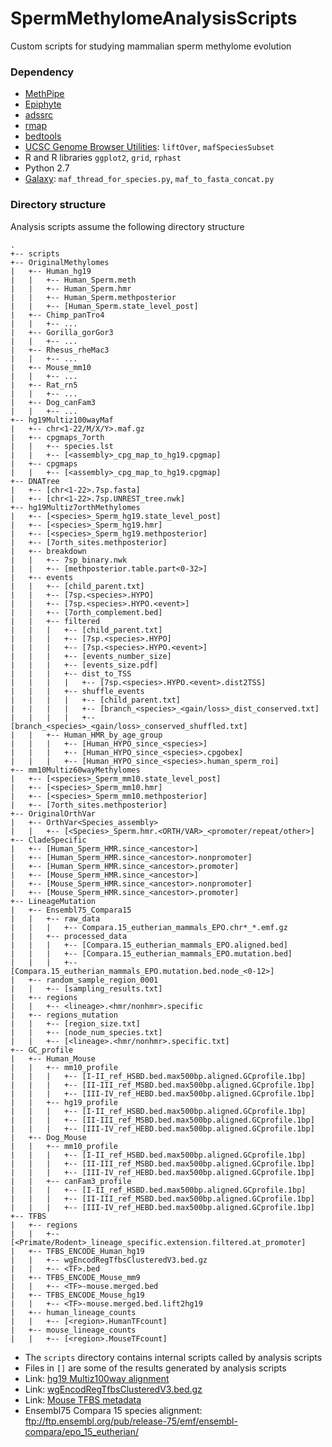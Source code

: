 # SpermMethylomeAnalysisScripts
Custom scripts for studying mammalian sperm methylome evolution

### Dependency ###
- [MethPipe](https://github.com/smithlabcode/methpipe)
- [Epiphyte](https://github.com/smithlabcode/epiphyte)
- [adssrc](https://github.com/andrewdavidsmith/adssrc) 
- [rmap](https://github.com/smithlabcode/rmap)
- [bedtools](https://github.com/arq5x/bedtools2/)
- [UCSC Genome Browser Utilities](http://hgdownload.soe.ucsc.edu/admin/exe/): `liftOver`, `mafSpeciesSubset`
- R and R libraries `ggplot2`, `grid`, `rphast`
- Python 2.7
- [Galaxy](https://github.com/galaxyproject/galaxy/): `maf_thread_for_species.py`, `maf_to_fasta_concat.py`


### Directory structure ###
Analysis scripts assume the following directory structure

```
.
+-- scripts
+-- OriginalMethylomes
|   +-- Human_hg19
|   |   +-- Human_Sperm.meth
|   |   +-- Human_Sperm.hmr
|   |   +-- Human_Sperm.methposterior
|   |   +-- [Human_Sperm.state_level_post]
|   +-- Chimp_panTro4
|   |   +-- ...
|   +-- Gorilla_gorGor3
|   |   +-- ...
|   +-- Rhesus_rheMac3
|   |   +-- ...
|   +-- Mouse_mm10
|   |   +-- ...
|   +-- Rat_rn5
|   |   +-- ...
|   +-- Dog_canFam3
|   |   +-- ...
+-- hg19Multiz100wayMaf
|   +-- chr<1-22/M/X/Y>.maf.gz
|   +-- cpgmaps_7orth
|   |   +-- species.lst
|   |   +-- [<assembly>_cpg_map_to_hg19.cpgmap]
|   +-- cpgmaps
|   |   +-- [<assembly>_cpg_map_to_hg19.cpgmap]
+-- DNATree
|   +-- [chr<1-22>.7sp.fasta]
|   +-- [chr<1-22>.7sp.UNREST_tree.nwk]
+-- hg19Multiz7orthMethylomes
|   +-- [<species>_Sperm_hg19.state_level_post]
|   +-- [<species>_Sperm_hg19.hmr]
|   +-- [<species>_Sperm_hg19.methposterior]
|   +-- [7orth_sites.methposterior]
|   +-- breakdown
|   |   +-- 7sp_binary.nwk
|   |   +-- [methposterior.table.part<0-32>]
|   +-- events
|   |   +-- [child_parent.txt]
|   |   +-- [7sp.<species>.HYPO]
|   |   +-- [7sp.<species>.HYPO.<event>]
|   |   +-- [7orth_complement.bed]
|   |   +-- filtered
|   |   |   +-- [child_parent.txt]
|   |   |   +-- [7sp.<species>.HYPO]
|   |   |   +-- [7sp.<species>.HYPO.<event>]
|   |   |   +-- [events_number_size]
|   |   |   +-- [events_size.pdf]
|   |   |   +-- dist_to_TSS
|   |   |   |   +-- [7sp.<species>.HYPO.<event>.dist2TSS]
|   |   |   +-- shuffle_events
|   |   |   |   +-- [child_parent.txt]
|   |   |   |   +-- [branch_<species>_<gain/loss>_dist_conserved.txt]
|   |   |   |   +-- [branch_<species>_<gain/loss>_conserved_shuffled.txt]
|   |   +-- Human_HMR_by_age_group
|   |   |   +-- [Human_HYPO_since_<species>]
|   |   |   +-- [Human_HYPO_since_<species>.cpgobex]
|   |   |   +-- [Human_HYPO_since_<species>.human_sperm_roi]
+-- mm10Multiz60wayMethylomes
|   +-- [<species>_Sperm_mm10.state_level_post]
|   +-- [<species>_Sperm_mm10.hmr]
|   +-- [<species>_Sperm_mm10.methposterior]
|   +-- [7orth_sites.methposterior]
+-- OriginalOrthVar
|   +-- OrthVar<Species_assembly>
|   |   +-- [<Species>_Sperm.hmr.<ORTH/VAR>_<promoter/repeat/other>]
+-- CladeSpecific
|   +-- [Human_Sperm_HMR.since_<ancestor>]
|   +-- [Human_Sperm_HMR.since_<ancestor>.nonpromoter]
|   +-- [Human_Sperm_HMR.since_<ancestor>.promoter]
|   +-- [Mouse_Sperm_HMR.since_<ancestor>]
|   +-- [Mouse_Sperm_HMR.since_<ancestor>.nonpromoter]
|   +-- [Mouse_Sperm_HMR.since_<ancestor>.promoter]
+-- LineageMutation
|   +-- Ensembl75_Compara15
|   |   +-- raw_data
|   |   |   +-- Compara.15_eutherian_mammals_EPO.chr*_*.emf.gz
|   |   +-- processed_data
|   |   |   +-- [Compara.15_eutherian_mammals_EPO.aligned.bed]
|   |   |   +-- [Compara.15_eutherian_mammals_EPO.mutation.bed]
|   |   |   +-- [Compara.15_eutherian_mammals_EPO.mutation.bed.node_<0-12>]
|   +-- random_sample_region_0001
|   |   +-- [sampling_results.txt]
|   +-- regions
|   |   +-- <lineage>.<hmr/nonhmr>.specific
|   +-- regions_mutation
|   |   +-- [region_size.txt]
|   |   +-- [node_num_species.txt]
|   |   +-- [<lineage>.<hmr/nonhmr>.specific.txt]
+-- GC_profile
|   +-- Human_Mouse
|   |   +-- mm10_profile
|   |   |   +-- [I-II_ref_HSBD.bed.max500bp.aligned.GCprofile.1bp]
|   |   |   +-- [II-III_ref_MSBD.bed.max500bp.aligned.GCprofile.1bp]
|   |   |   +-- [III-IV_ref_HEBD.bed.max500bp.aligned.GCprofile.1bp]
|   |   +-- hg19_profile
|   |   |   +-- [I-II_ref_HSBD.bed.max500bp.aligned.GCprofile.1bp]
|   |   |   +-- [II-III_ref_MSBD.bed.max500bp.aligned.GCprofile.1bp]
|   |   |   +-- [III-IV_ref_HEBD.bed.max500bp.aligned.GCprofile.1bp]
|   +-- Dog_Mouse
|   |   +-- mm10_profile
|   |   |   +-- [I-II_ref_HSBD.bed.max500bp.aligned.GCprofile.1bp]
|   |   |   +-- [II-III_ref_MSBD.bed.max500bp.aligned.GCprofile.1bp]
|   |   |   +-- [III-IV_ref_HEBD.bed.max500bp.aligned.GCprofile.1bp]
|   |   +-- canFam3_profile
|   |   |   +-- [I-II_ref_HSBD.bed.max500bp.aligned.GCprofile.1bp]
|   |   |   +-- [II-III_ref_MSBD.bed.max500bp.aligned.GCprofile.1bp]
|   |   |   +-- [III-IV_ref_HEBD.bed.max500bp.aligned.GCprofile.1bp]
+-- TFBS
|   +-- regions
|   |   +--[<Primate/Rodent>_lineage_specific.extension.filtered.at_promoter]
|   +-- TFBS_ENCODE_Human_hg19
|   |   +-- wgEncodRegTfbsClusteredV3.bed.gz
|   |   +-- <TF>.bed
|   +-- TFBS_ENCODE_Mouse_mm9
|   |   +-- <TF>-mouse.merged.bed
|   +-- TFBS_ENCODE_Mouse_hg19
|   |   +-- <TF>-mouse.merged.bed.lift2hg19
|   +-- human_lineage_counts
|   |   +-- [<region>.HumanTFcount]
|   +-- mouse_lineage_counts
|   |   +-- [<region>.MouseTFcount]

```
- The `scripts` directory contains internal scripts called by analysis scripts
- Files in ``[]`` are some of the results generated by analysis scripts
- Link: [hg19 Multiz100way alignment](http://hgdownload.soe.ucsc.edu/goldenPath/hg19/multiz100way/maf/)
- Link: [wgEncodRegTfbsClusteredV3.bed.gz](http://hgdownload.cse.ucsc.edu/goldenPath/hg19/encodeDCC/wgEncodeRegTfbsClustered/wgEncodeRegTfbsClusteredV3.bed.gz)
- Link: [Mouse TFBS metadata](https://www.encodeproject.org/metadata/type=experiment&replicates.library.biosample.donor.organism.scientific_name=Mus%20musculus&assay_term_name=ChIP-seq&target.investigated_as=transcription%20factor&files.file_type=bed%20narrowPeak/metadata.tsv
)
- Ensembl75 Compara 15 species alignment: <ftp://ftp.ensembl.org/pub/release-75/emf/ensembl-compara/epo_15_eutherian/>


